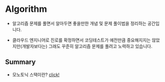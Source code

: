 # Algorithm

- 알고리즘 문제를 풀면서 알아두면 좋을만한 개념 및 문제 풀이법을 정리하는 공간입니다.

- 클라우드 엔지니어로 진로를 확정하면서 코딩테스트가 예전만큼 중요해지지는 않았지만(개발자보다는) 그래도 꾸준히 알고리즘 문제를 풀려고 노력하고 있습니다.

## Summary

- 모노토닉 스택이란? [click!](https://github.com/Ohjiwoo-lab/TIL/blob/main/Algorithm/monotonic_stack.md)